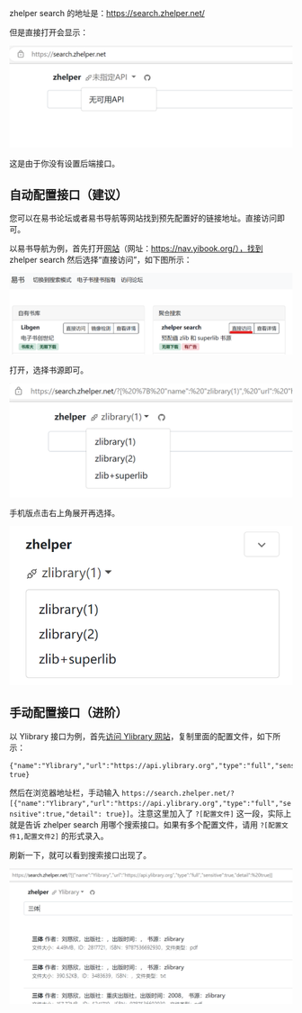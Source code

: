 zhelper search 的地址是：https://search.zhelper.net/

但是直接打开会显示：

![](./uTools_1671797022286.png) 

这是由于你没有设置后端接口。

## 自动配置接口（建议）

您可以在易书论坛或者易书导航等网站找到预先配置好的链接地址。直接访问即可。

以易书导航为例，首先打开[网站](https://nav.yibook.org/)（网址：https://nav.yibook.org/），找到 zhelper search 然后选择“直接访问”，如下图所示：

![](./uTools_1671798699908.png) 

打开，选择书源即可。

![](./uTools_1671798794315.png) 


手机版点击右上角展开再选择。

![](./uTools_1671798814508.png) 

## 手动配置接口（进阶）

以 Ylibrary 接口为例，首先[访问 Ylibrary 网站](https://ylibrary.org/blog/2022/12/23/%E5%85%B3%E4%BA%8E%E5%85%B3%E9%97%AD%E6%90%9C%E7%B4%A2%E9%A1%B5%E9%9D%A2%E7%9A%84%E8%AF%B4%E6%98%8E/)，复制里面的配置文件，如下所示：

```
{"name":"Ylibrary","url":"https://api.ylibrary.org","type":"full","sensitive":true,"detail": true}
```

然后在浏览器地址栏，手动输入 `https://search.zhelper.net/?[{"name":"Ylibrary","url":"https://api.ylibrary.org","type":"full","sensitive":true,"detail": true}]`。注意这里加入了 `?[配置文件]` 这一段，实际上就是告诉 zhelper search 用哪个搜索接口。如果有多个配置文件，请用 `?[配置文件1,配置文件2]` 的形式录入。

刷新一下，就可以看到搜索接口出现了。

![](./uTools_1671798071245.png) 

